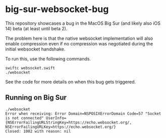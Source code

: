 # big-sur-websocket-bug

This repository showcases a bug in the MacOS Big Sur (and likely also
iOS 14) beta (at least until beta 2).

The problem here is that the native websocket implementation will also
enable compression even if no compression was negotiated during the
initial websocket handshake.

To run this, use the following commands.

```
swiftc websocket.swift
./websocket
```

See the code for more details on when this bug gets triggered.

## Running on Big Sur

```
./websocket
Error when receiving: Error Domain=NSPOSIXErrorDomain Code=57 "Socket is not connected" UserInfo={NSErrorFailingURLStringKey=https://echo.websocket.org/, NSErrorFailingURLKey=https://echo.websocket.org/}
Closed: 1002 with reason: nil
```
